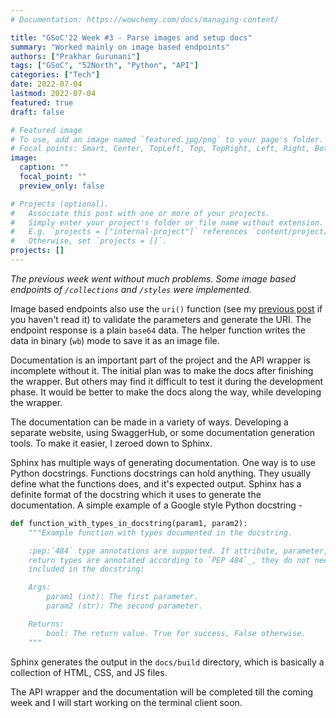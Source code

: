 ```yaml
---
# Documentation: https://wowchemy.com/docs/managing-content/

title: "GSoC'22 Week #3 - Parse images and setup docs"
summary: "Worked mainly on image based endpoints"
authors: ["Prakhar Gurunani"]
tags: ["GSoC", "52North", "Python", "API"]
categories: ["Tech"]
date: 2022-07-04
lastmod: 2022-07-04
featured: true
draft: false

# Featured image
# To use, add an image named `featured.jpg/png` to your page's folder.
# Focal points: Smart, Center, TopLeft, Top, TopRight, Left, Right, BottomLeft, Bottom, BottomRight.
image:
  caption: ""
  focal_point: ""
  preview_only: false

# Projects (optional).
#   Associate this post with one or more of your projects.
#   Simply enter your project's folder or file name without extension.
#   E.g. `projects = ["internal-project"]` references `content/project/deep-learning/index.md`.
#   Otherwise, set `projects = []`.
projects: []
---
```


_The previous week went without much problems. Some image based endpoints of `/collections` and `/styles` were implemented._

Image based endpoints also use the `uri()` function (see my [previous post](/blog/gsoc-22-week-2-building-the-api-wrapper/) if you haven't read it) to validate the parameters and generate the URI. The endpoint response is a plain `base64` data. The helper function writes the data in binary (`wb`) mode to save it as an image file.

Documentation is an important part of the project and the API wrapper is incomplete without it. The initial plan was to make the docs after finishing the wrapper. But others may find it difficult to test it during the development phase. It would be better to make the docs along the way, while developing the wrapper.

The documentation can be made in a variety of ways. Developing a separate website, using SwaggerHub, or some documentation generation tools. To make it easier, I zeroed down to Sphinx.

Sphinx has multiple ways of generating documentation. One way is to use Python docstrings. Functions docstrings can hold anything. They usually define what the functions does, and it's expected output. Sphinx has a definite format of the docstring which it uses to generate the documentation. A simple example of a Google style Python docstring -

```python
def function_with_types_in_docstring(param1, param2):
    """Example function with types documented in the docstring.

    :pep:`484` type annotations are supported. If attribute, parameter, and
    return types are annotated according to `PEP 484`_, they do not need to be
    included in the docstring:

    Args:
        param1 (int): The first parameter.
        param2 (str): The second parameter.

    Returns:
        bool: The return value. True for success, False otherwise.
    """
```

Sphinx generates the output in the `docs/build` directory, which is basically a collection of HTML, CSS, and JS files.

The API wrapper and the documentation will be completed till the coming week and I will start working on the terminal client soon.
